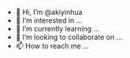 - 👋 Hi, I’m @akiyinhua
- 👀 I’m interested in ...
- 🌱 I’m currently learning ...
- 💞️ I’m looking to collaborate on ...
- 📫 How to reach me ...

<!---
akiyinhua/akiyinhua is a ✨ special ✨ repository because its `README.md` (this file) appears on your GitHub profile.
You can click the Preview link to take a look at your changes.
--->
